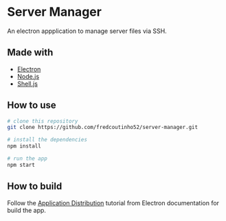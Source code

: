 # Server Manager

An electron appplication to manage server files via SSH.

## Made with

* [Electron](https://www.electronjs.org/)
* [Node.js](https://nodejs.org/en/)
* [Shell.js](https://www.npmjs.com/package/shelljs)

## How to use

```bash
# clone this repository
git clone https://github.com/fredcoutinho52/server-manager.git

# install the dependencies
npm install

# run the app
npm start
```

## How to build

Follow the [Application Distribution](https://www.electronjs.org/docs/tutorial/application-distribution) tutorial from Electron documentation for build the app.